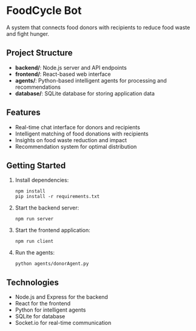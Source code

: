 # FoodCycle Bot

A system that connects food donors with recipients to reduce food waste and fight hunger.

## Project Structure

- **backend/**: Node.js server and API endpoints
- **frontend/**: React-based web interface
- **agents/**: Python-based intelligent agents for processing and recommendations
- **database/**: SQLite database for storing application data

## Features

- Real-time chat interface for donors and recipients
- Intelligent matching of food donations with recipients
- Insights on food waste reduction and impact
- Recommendation system for optimal distribution

## Getting Started

1. Install dependencies:
   ```
   npm install
   pip install -r requirements.txt
   ```

2. Start the backend server:
   ```
   npm run server
   ```

3. Start the frontend application:
   ```
   npm run client
   ```

4. Run the agents:
   ```
   python agents/donorAgent.py
   ```

## Technologies

- Node.js and Express for the backend
- React for the frontend
- Python for intelligent agents
- SQLite for database
- Socket.io for real-time communication 